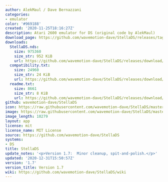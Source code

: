 ```yaml
---
author: AlekMaul / Dave Bernazzani
categories:
- emulator
color: '#969188'
created: '2020-11-25T18:16:27Z'
description: Atari 2600 emulator for DS (original code by AlekMaul)
download_page: https://github.com/wavemotion-dave/StellaDS/releases/tag/1.7
downloads:
  StellaDS.nds:
    size: 975360
    size_str: 952 KiB
    url: https://github.com/wavemotion-dave/StellaDS/releases/download/1.7/StellaDS.nds
  compatibility.txt:
    size: 24960
    size_str: 24 KiB
    url: https://github.com/wavemotion-dave/StellaDS/releases/download/1.7/compatibility.txt
  readme.txt:
    size: 8661
    size_str: 8 KiB
    url: https://github.com/wavemotion-dave/StellaDS/releases/download/1.7/readme.txt
github: wavemotion-dave/StellaDS
icon: https://raw.githubusercontent.com/wavemotion-dave/StellaDS/master/logo.bmp
image: https://raw.githubusercontent.com/wavemotion-dave/StellaDS/master/arm9/gfx/bgTop.png
image_length: 10279
layout: app
license: mit
license_name: MIT License
source: https://github.com/wavemotion-dave/StellaDS
systems:
- DS
title: StellaDS
update_notes: '<p>Version 1.7:  Minor cleanup, spit-and-polish.</p>'
updated: '2020-12-31T15:50:57Z'
version: '1.7'
version_title: Version 1.7
wiki: https://github.com/wavemotion-dave/StellaDS/wiki
---
```

